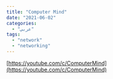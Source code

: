 ```yaml
---
title: "Computer Mind"
date: "2021-06-02"
categories:
  - "عربي"
tags:
  - "network"
  - "networking"
---
```


[https://youtube.com/c/ComputerMind](https://youtube.com/c/ComputerMind)

